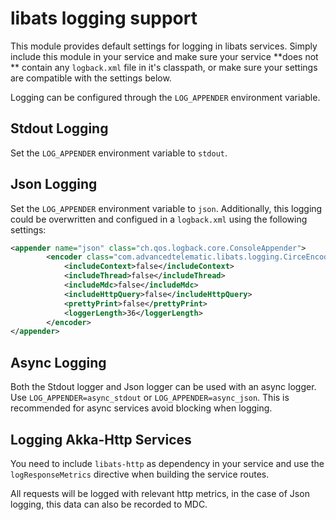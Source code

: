 # libats logging support

This module provides default settings for logging in libats
services. Simply include this module in your service and make sure
your service **does not ** contain any `logback.xml` file in it's
classpath, or make sure your settings are compatible with the settings
below.

Logging can be configured through the `LOG_APPENDER` environment variable.

## Stdout Logging

Set the `LOG_APPENDER` environment variable to `stdout`.

## Json Logging

Set the `LOG_APPENDER` environment variable to `json`. Additionally,
this logging could be overwritten and configued in a `logback.xml`
using the following settings:

```xml
<appender name="json" class="ch.qos.logback.core.ConsoleAppender">
        <encoder class="com.advancedtelematic.libats.logging.CirceEncoder">
            <includeContext>false</includeContext>
            <includeThread>false</includeThread>
            <includeMdc>false</includeMdc>
            <includeHttpQuery>false</includeHttpQuery>
            <prettyPrint>false</prettyPrint>
            <loggerLength>36</loggerLength>
        </encoder>
</appender>
```

## Async Logging

Both the Stdout logger and Json logger can be used with an async
logger. Use `LOG_APPENDER=async_stdout` or
`LOG_APPENDER=async_json`. This is recommended for async services
avoid blocking when logging.

## Logging Akka-Http Services

You need to include `libats-http` as dependency in your service and
use the `logResponseMetrics` directive when building the service routes.

All requests will be logged with relevant http metrics, in the case of
Json logging, this data can also be recorded to MDC.
